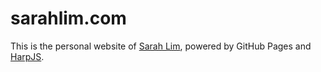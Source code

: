 # sarahlim.com

This is the personal website of [Sarah Lim](http://sarahlim.com), powered by GitHub Pages and [HarpJS](http://harpjs.com/).